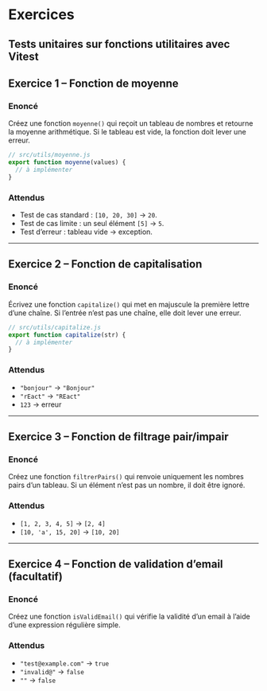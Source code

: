 # Exercices 

## Tests unitaires sur fonctions utilitaires avec Vitest


## **Exercice 1 – Fonction de moyenne**

### Enoncé

Créez une fonction `moyenne()` qui reçoit un tableau de nombres et retourne la moyenne arithmétique.
Si le tableau est vide, la fonction doit lever une erreur.

```js
// src/utils/moyenne.js
export function moyenne(values) {
  // à implémenter
}
```

### Attendus 

* Test de cas standard : `[10, 20, 30]` → `20`.
* Test de cas limite : un seul élément `[5]` → `5`.
* Test d’erreur : tableau vide → exception.


---

## **Exercice 2 – Fonction de capitalisation**

### Enoncé

Écrivez une fonction `capitalize()` qui met en majuscule la première lettre d’une chaîne.
Si l’entrée n’est pas une chaîne, elle doit lever une erreur.

```js
// src/utils/capitalize.js
export function capitalize(str) {
  // à implémenter
}
```

### Attendus

* `"bonjour"` → `"Bonjour"`
* `"rEact"` → `"REact"`
* `123` → erreur


---

## **Exercice 3 – Fonction de filtrage pair/impair**

### Enoncé

Créez une fonction `filtrerPairs()` qui renvoie uniquement les nombres pairs d’un tableau.
Si un élément n’est pas un nombre, il doit être ignoré.

### Attendus

* `[1, 2, 3, 4, 5]` → `[2, 4]`
* `[10, 'a', 15, 20]` → `[10, 20]`


---

## **Exercice 4 – Fonction de validation d’email (facultatif)**

### Enoncé

Créez une fonction `isValidEmail()` qui vérifie la validité d’un email à l’aide d’une expression régulière simple.

### Attendus

* `"test@example.com"` → `true`
* `"invalid@"` → `false`
* `""` → `false`



